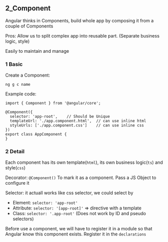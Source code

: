 ## 2_Component

Angular thinks in Components, build whole app by composing it from a couple of Components

Pros: Allow us to split complex app into reusable part. (Separate business logic, style)

Easily to maintain and manage

### 1 Basic

Create a Component:
```
ng g c name
```

Example code: 
```
import { Component } from '@angular/core';

@Component({
  selector: 'app-root',    // Should be Unique
  templateUrl: './app.component.html',  // can use inline html 
  styleUrls: ['./app.component.css']    // can use inline css 
})
export class AppComponent {
}
```

### 2 Detail

Each component has its own template(`html`), its own business logic(`ts`) and style(`css`)

Decorator: `@Component()` To mark it as a component. Pass a JS Object to configure it

Selector: it actuall works like css selector, we could select by
- Element: `selector: 'app-root'`
- Attribute: `selector: '[app-root]'` => directive with a template
- Class: `selector: '.app-root'` (Does not work by ID and pseudo selectors)

Before use a component, we will have to register it in a module so that Angular know this component exists. Register it in the `declarations` 


